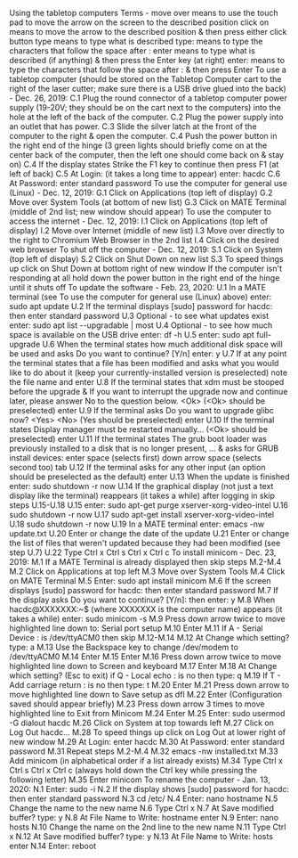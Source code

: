 Using the tabletop computers Terms - move over means to use the touch
pad to move the arrow on the screen to the described position click on
means to move the arrow to the described position & then press either
click button type means to type what is described type: means to type
the characters that follow the space after : enter means to type what is
described (if anything) & then press the Enter key (at right) enter:
means to type the characters that follow the space after : & then press
Enter To use a tabletop computer (should be stored on the Tabletop
Computer cart to the right of the laser cutter; make sure there is a USB
drive glued into the back) - Dec. 26, 2019: C.1 Plug the round connector
of a tabletop computer power supply (19-20V; they should be on the cart
next to the computers) into the hole at the left of the back of the
computer. C.2 Plug the power supply into an outlet that has power. C.3
Slide the silver latch at the front of the computer to the right & open
the computer. C.4 Push the power button in the right end of the hinge (3
green lights should briefly come on at the center back of the computer,
then the left one should come back on & stay on) C.4 If the display
states Strike the F1 key to continue then press F1 (at left of back) C.5
At Login: (it takes a long time to appear) enter: hacdc C.6 At Password:
enter standard password To use the computer for general use (Linux) -
Dec. 12, 2019: G.1 Click on Applications (top left of display) G.2 Move
over System Tools (at bottom of new list) G.3 Click on MATE Terminal
(middle of 2nd list; new window should appear) To use the computer to
access the internet - Dec. 12, 2019: I.1 Click on Applications (top left
of display) I.2 Move over Internet (middle of new list) I.3 Move over
directly to the right to Chromium Web Browser in the 2nd list I.4 Click
on the desired web browser To shut off the computer - Dec. 12, 2019: S.1
Click on System (top left of display) S.2 Click on Shut Down on new list
S.3 To speed things up click on Shut Down at bottom right of new window
If the computer isn't responding at all hold down the power button in
the right end of the hinge until it shuts off To update the software -
Feb. 23, 2020: U.1 In a MATE terminal (see To use the computer for
general use (Linux) above) enter: sudo apt update U.2 If the terminal
displays \[sudo\] password for hacdc: then enter standard password U.3
Optional - to see what updates exist enter: sudo apt list --upgradable
\| most U.4 Optional - to see how much space is available on the USB
drive enter: df -h U.5 enter: sudo apt full-upgrade U.6 When the
terminal states how much additional disk space will be used and asks Do
you want to continue? \[Y/n\] enter: y U.7 If at any point the terminal
states that a file has been modified and asks what you would like to do
about it (keep your currently-installed version is preselected) note the
file name and enter U.8 If the terminal states that xdm must be stooped
before the upgrade & If you want to interrupt the upgrade now and
continue later, please answer No to the question below. \<Ok\> (\<Ok\>
should be preselected) enter U.9 If the terminal asks Do you want to
upgrade glibc now? \<Yes\> \<No\> (Yes should be preselected) enter U.10
If the terminal states Display manager must be restarted manually...
(\<Ok\> should be preselected) enter U.11 If the terminal states The
grub boot loader was previously installed to a disk that is no longer
present, ... & asks for GRUB install devices: enter space (selects
first) down arrow space (selects second too) tab U.12 If the terminal
asks for any other input (an option should be preselected as the
default) enter U.13 When the update is finished enter: sudo shutdown -r
now U.14 If the graphical display (not just a text display like the
terminal) reappears (it takes a while) after logging in skip steps
U.15-U.18 U.15 enter: sudo apt-get purge xserver-xorg-video-intel U.16
sudo shutdown -r now U.17 sudo apt-get install xserver-xorg-video-intel
U.18 sudo shutdown -r now U.19 In a MATE terminal enter: emacs -nw
update.txt U.20 Enter or change the date of the update U.21 Enter or
change the list of files that weren't updated because they had been
modified (see step U.7) U.22 Type Ctrl x Ctrl s Ctrl x Ctrl c To install
minicom - Dec. 23, 2019: M.1 If a MATE Terminal is already displayed
then skip steps M.2-M.4 M.2 Click on Applications at top left M.3 Move
over System Tools M.4 Click on MATE Terminal M.5 Enter: sudo apt install
minicom M.6 If the screen displays \[sudo\] password for hacdc: then
enter standard password M.7 If the display asks Do you want to continue?
\[Y/n\]: then enter: y M.8 When hacdc@XXXXXXX:\~\$ (where XXXXXXX is the
computer name) appears (it takes a while) enter: sudo minicom -s M.9
Press down arrow twice to move highlighted line down to: Serial port
setup M.10 Enter M.11 If A - Serial Device : is /dev/ttyACM0 then skip
M.12-M.14 M.12 At Change which setting? type: a M.13 Use the Backspace
key to change /dev/modem to /dev/ttyACM0 M.14 Enter M.15 Enter M.16
Press down arrow twice to move highlighted line down to Screen and
keyboard M.17 Enter M.18 At Change which setting? (Esc to exit) if Q -
Local echo : is no then type: q M.19 If T - Add carriage return : is no
then type: t M.20 Enter M.21 Press down arrow to move highlighted line
down to Save setup as dfl M.22 Enter (Configuration saved should appear
briefly) M.23 Press down arrow 3 times to move highlighted line to Exit
from Minicom M.24 Enter M.25 Enter: sudo usermod -G dialout hacdc M.26
Click on System at top towards left M.27 Click on Log Out hacdc... M.28
To speed things up click on Log Out at lower right of new window M.29 At
Login: enter hacdc M.30 At Password: enter standard password M.31 Repeat
steps M.2-M.4 M.32 emacs -nw installed.txt M.33 Add minicom (in
alphabetical order if a list already exists) M.34 Type Ctrl x Ctrl s
Ctrl x Ctrl c (always hold down the Ctrl key while pressing the
following letter) M.35 Enter minicom To rename the computer - Jan. 13,
2020: N.1 Enter: sudo -i N.2 If the display shows \[sudo\] password for
hacdc: then enter standard password N.3 cd /etc/ N.4 Enter: nano
hostname N.5 Change the name to the new name N.6 Type Ctrl x N.7 At Save
modified buffer? type: y N.8 At File Name to Write: hostname enter N.9
Enter: nano hosts N.10 Change the name on the 2nd line to the new name
N.11 Type Ctrl x N.12 At Save modified buffer? type: y N.13 At File Name
to Write: hosts enter N.14 Enter: reboot

